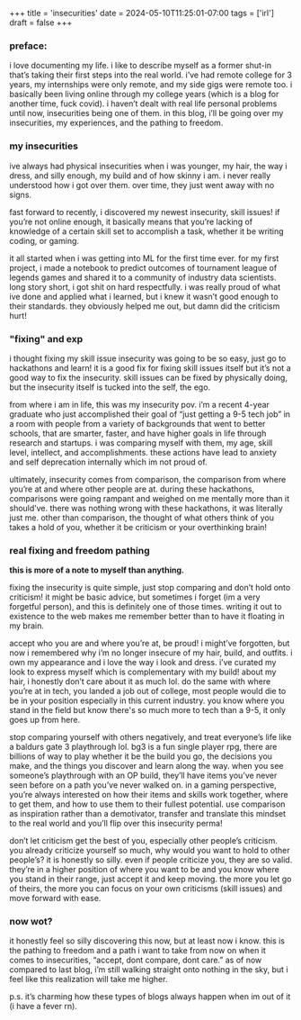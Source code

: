 +++
title = 'insecurities'
date = 2024-05-10T11:25:01-07:00
tags = ['irl']
draft = false
+++

### preface:

i love documenting my life. i like to describe myself as a former shut-in that’s taking their first steps into the real world. i’ve had remote college for 3 years, my internships were only remote, and my side gigs were remote too. i basically been living online through my college years (which is a blog for another time, fuck covid). i haven’t dealt with real life personal problems until now, insecurities being one of them. in this blog, i’ll be going over my insecurities, my experiences, and the pathing to freedom.

### my insecurities

ive always had physical insecurities when i was younger, my hair, the way i dress, and silly enough, my build and of how skinny i am. i never really understood how i got over them. over time, they just went away with no signs.

fast forward to recently, i discovered my newest insecurity, skill issues! if you’re not online enough, it basically means that you’re lacking of knowledge of a certain skill set to accomplish a task, whether it be writing coding, or gaming.

it all started when i was getting into ML for the first time ever. for my first project, i made a notebook to predict outcomes of tournament league of legends games and shared it to a community of industry data scientists. long story short, i got shit on hard respectfully. i was really proud of what ive done and applied what i learned, but i knew it wasn’t good enough to their standards. they obviously helped me out, but damn did the criticism hurt!

### "fixing" and exp

i thought fixing my skill issue insecurity was going to be so easy, just go to hackathons and learn! it is a good fix for fixing skill issues itself but it’s not a good way to fix the insecurity. skill issues can be fixed by physically doing, but the insecurity itself is tucked into the self, the ego.

from where i am in life, this was my insecurity pov. i’m a recent 4-year graduate who just accomplished their goal of “just getting a 9-5 tech job” in a room with people from a variety of backgrounds that went to better schools, that are smarter, faster, and have higher goals in life through research and startups. i was comparing myself with them, my age, skill level, intellect, and accomplishments. these actions have lead to anxiety and self deprecation internally which im not proud of.

ultimately, insecurity comes from comparison, the comparison from where you’re at and where other people are at. during these hackathons, comparisons were going rampant and weighed on me mentally more than it should’ve. there was nothing wrong with these hackathons, it was literally just me. other than comparison, the thought of what others think of you takes a hold of you, whether it be criticism or your overthinking brain!

### real fixing and freedom pathing

**this is more of a note to myself than anything.**

fixing the insecurity is quite simple, just stop comparing and don’t hold onto criticism! it might be basic advice, but sometimes i forget (im a very forgetful person), and this is definitely one of those times. writing it out to existence to the web makes me remember better than to have it floating in my brain.

accept who you are and where you’re at, be proud! i might’ve forgotten, but now i remembered why i’m no longer insecure of my hair, build, and outfits. i own my appearance and i love the way i look and dress. i’ve curated my look to express myself which is complementary with my build! about my hair, i honestly don’t care about it as much lol. do the same with where you’re at in tech, you landed a job out of college, most people would die to be in your position especially in this current industry. you know where you stand in the field but know there's so much more to tech than a 9-5, it only goes up from here.

stop comparing yourself with others negatively, and treat everyone’s life like a baldurs gate 3 playthrough lol. bg3 is a fun single player rpg, there are billions of way to play whether it be the build you go, the decisions you make, and the things you discover and learn along the way. when you see someone’s playthrough with an OP build, they’ll have items you’ve never seen before on a path you’ve never walked on. in a gaming perspective, you’re always interested on how their items and skills work together, where to get them, and how to use them to their fullest potential. use comparison as inspiration rather than a demotivator, transfer and translate this mindset to the real world and you’ll flip over this insecurity perma!

don’t let criticism get the best of you, especially other people’s criticism. you already criticize yourself so much, why would you want to hold to other people’s? it is honestly so silly. even if people criticize you, they are so valid. they’re in a higher position of where you want to be and you know where you stand in their range, just accept it and keep moving. the more you let go of theirs, the more you can focus on your own criticisms (skill issues) and move forward with ease.

### now wot?

it honestly feel so silly discovering this now, but at least now i know. this is the pathing to freedom and a path i want to take from now on when it comes to insecurities, “accept, dont compare, dont care.” as of now compared to last blog, i’m still walking straight onto nothing in the sky, but i feel like this realization will take me higher.

p.s. it’s charming how these types of blogs always happen when im out of it (i have a fever rn).